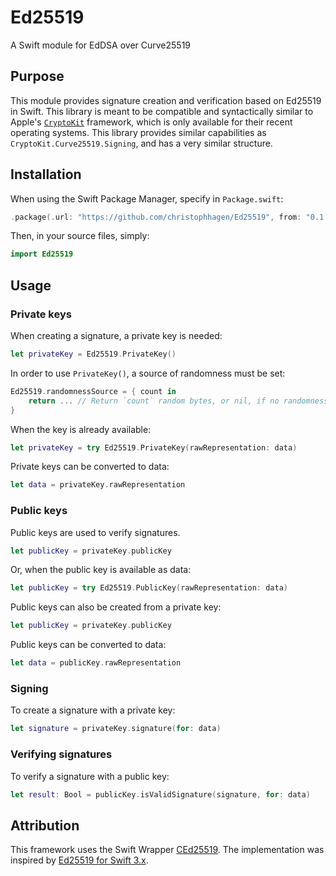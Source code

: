# Ed25519
A Swift module for EdDSA over Curve25519

## Purpose

This module provides signature creation and verification based on Ed25519 in Swift. This library is meant to be compatible and syntactically similar to Apple's [`CryptoKit`](https://developer.apple.com/documentation/cryptokit) framework, which is only available for their recent operating systems. This library provides similar capabilities as `CryptoKit.Curve25519.Signing`, and has a very similar structure.

## Installation

When using the Swift Package Manager, specify in `Package.swift`:

````swift
.package(.url: "https://github.com/christophhagen/Ed25519", from: "0.1.0")
````

Then, in your source files, simply:

````swift
import Ed25519
````

## Usage

### Private keys

When creating a signature, a private key is needed:

````swift
let privateKey = Ed25519.PrivateKey()
````

In order to use `PrivateKey()`, a source of randomness must be set:

````swift
Ed25519.randomnessSource = { count in
    return ... // Return `count` random bytes, or nil, if no randomness is available.
}
````

When the key is already available:

````swift
let privateKey = try Ed25519.PrivateKey(rawRepresentation: data)
````

Private keys can be converted to data:

````swift
let data = privateKey.rawRepresentation
````

### Public keys

Public keys are used to verify signatures.

````swift
let publicKey = privateKey.publicKey
````

Or, when the public key is available as data:

````swift
let publicKey = try Ed25519.PublicKey(rawRepresentation: data)
````

Public keys can also be created from a private key:

````swift
let publicKey = privateKey.publicKey
````

Public keys can be converted to data:

````swift
let data = publicKey.rawRepresentation
````

### Signing

To create a signature with a private key:

````swift
let signature = privateKey.signature(for: data)
````

### Verifying signatures

To verify a signature with a public key:

````swift
let result: Bool = publicKey.isValidSignature(signature, for: data)
````

## Attribution

This framework uses the Swift Wrapper [CEd25519](https://github.com/christophhagen/CEd25519). The implementation was inspired by [Ed25519 for Swift 3.x](https://github.com/vzsg/ed25519).
